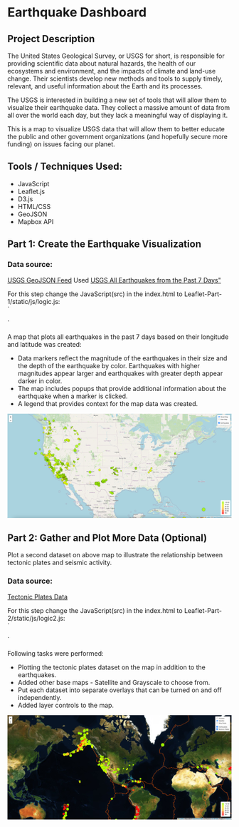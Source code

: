 # Earthquake Dashboard

## Project Description
The United States Geological Survey, or USGS for short, is responsible for providing scientific data about natural hazards, the health of our ecosystems and environment, and the impacts of climate and land-use change. Their scientists develop new methods and tools to supply timely, relevant, and useful information about the Earth and its processes.

The USGS is interested in building a new set of tools that will allow them to visualize their earthquake data. They collect a massive amount of data from all over the world each day, but they lack a meaningful way of displaying it.

This is a map to visualize USGS data that will allow them to better educate the public and other government organizations (and hopefully secure more funding) on issues facing our planet.

## Tools / Techniques Used:
* JavaScript
* Leaflet.js
* D3.js
* HTML/CSS
* GeoJSON
* Mapbox API

## Part 1: Create the Earthquake Visualization

### Data source: 
[USGS GeoJSON Feed](https://earthquake.usgs.gov/earthquakes/feed/v1.0/geojson.php)
Used [USGS All Earthquakes from the Past 7 Days"](https://earthquake.usgs.gov/earthquakes/feed/v1.0/summary/all_week.geojson)

For this step change the JavaScript(src) in the index.html to Leaflet-Part-1/static/js/logic.js:                                                                       
` <!-- Our JavaScript -->
  <script type="module" src="Leaflet-Part-1/static/js/logic.js"></script> 
  <!--<script type="module" src="Leaflet-Part-2/static/js/logic2.js"></script> -->`

A map that plots all earthquakes in the past 7 days based on their longitude and latitude was created:

* Data markers reflect the magnitude of the earthquakes in their size and the depth of the earthquake by color. Earthquakes with higher magnitudes appear larger and 
  earthquakes with greater depth appear darker in color.
* The map includes popups that provide additional information about the earthquake when a marker is clicked.
* A legend that provides context for the map data was created.

![Leaflet Part-1](Images/Leaflet-Part-1.png)


## Part 2: Gather and Plot More Data (Optional)

Plot a second dataset on above map to illustrate the relationship between tectonic plates and seismic activity. 

### Data source: 
[Tectonic Plates Data](https://github.com/fraxen/tectonicplates)

For this step change the JavaScript(src) in the index.html to Leaflet-Part-2/static/js/logic2.js:                                                                    
` <!-- Our JavaScript -->
  <!--<script type="module" src="Leaflet-Part-1/static/js/logic.js"></script> --> 
  <script type="module" src="Leaflet-Part-2/static/js/logic2.js"></script>`

Following tasks were performed:

* Plotting the tectonic plates dataset on the map in addition to the earthquakes.
* Added other base maps - Satellite and Grayscale to choose from.
* Put each dataset into separate overlays that can be turned on and off independently.
* Added layer controls to the map.

![Leaflet Part-2](Images/Leaflet-Part-2.png)

